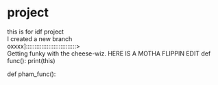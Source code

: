 # project
this is for idf project  
I created a new branch  
oxxxx]:::::::::::::::::::::::::::::>  
Getting funky with the cheese-wiz.
HERE IS A MOTHA FLIPPIN EDIT
def func():
  print(this)
  
  
  
  
  def pham_func():
  

